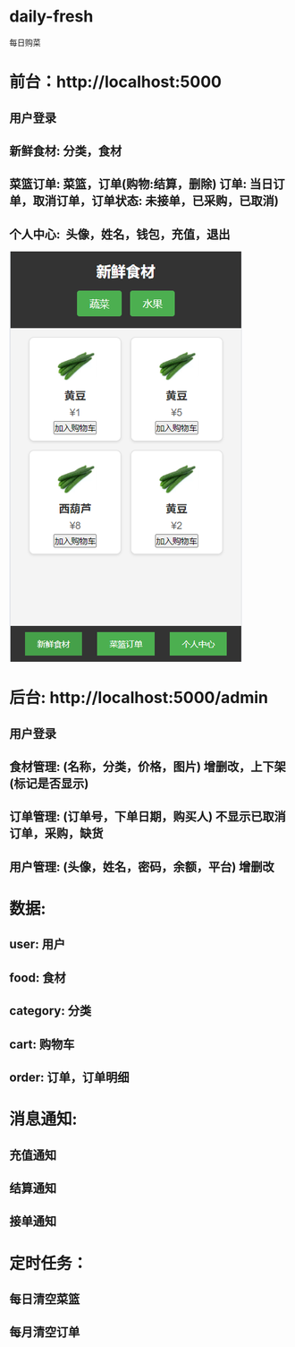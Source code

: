 # daily-fresh
每日购菜

# 前台：http://localhost:5000
## 用户登录
## 新鲜食材: 分类，食材
## 菜篮订单: 菜篮，订单(购物:结算，删除) 订单: 当日订单，取消订单，订单状态: 未接单，已采购，已取消)
## 个人中心:  头像，姓名，钱包，充值，退出

![前台模块](.\screenshot/屏幕截图%202024-08-03%20231847.png)

# 后台: http://localhost:5000/admin
## 用户登录
## 食材管理: (名称，分类，价格，图片) 增删改，上下架(标记是否显示)
## 订单管理: (订单号，下单日期，购买人) 不显示已取消订单，采购，缺货
## 用户管理: (头像，姓名，密码，余额，平台) 增删改

# 数据:
## user: 用户
## food: 食材
## category: 分类
## cart: 购物车
## order: 订单，订单明细

# 消息通知:
## 充值通知
## 结算通知
## 接单通知

# 定时任务：
## 每日清空菜篮
## 每月清空订单
